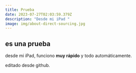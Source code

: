 ```yaml
---
title: Prueba
date: 2023-07-27T02:03:59.379Z
description: "Desde mi iPad "
image: img/about-direct-sourcing.jpg
---
```

## es una prueba 

desde mi iPad, funciono **muy rápido** y todo automáticamente.

editado desde github.
